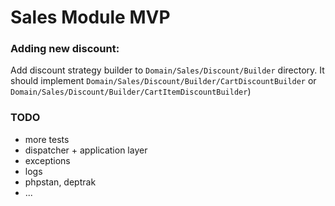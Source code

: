 # Sales Module MVP

### Adding new discount:
Add discount strategy builder to `Domain/Sales/Discount/Builder` directory. It should implement `Domain/Sales/Discount/Builder/CartDiscountBuilder` or `Domain/Sales/Discount/Builder/CartItemDiscountBuilder`)

### TODO
- more tests
- dispatcher + application layer
- exceptions
- logs
- phpstan, deptrak
- ...